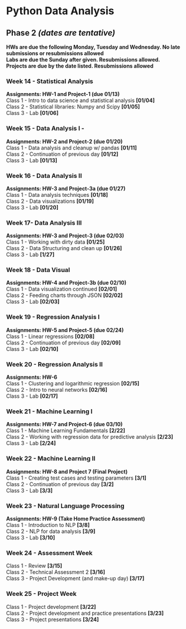 # Python Data Analysis

## __Phase 2__ _(dates are tentative)_

__HWs are due the following Monday, Tuesday and Wednesday. No late submissions or resubmissions allowed__  
__Labs are due the Sunday after given. Resubmissions allowed.__  
__Projects are due by the date listed. Resubmissions allowed__  

### Week 14 - Statistical Analysis
__Assignments: HW-1 and Project-1 (due 01/13)__  
Class 1 - Intro to data science and statistical analysis __[01/04]__  
Class 2 - Statistical libraries: Numpy and Scipy __[01/05]__  
Class 3 - Lab __[01/06]__  

### Week 15 - Data Analysis I - 
__Assignments: HW-2 and Project-2 (due 01/20)__   
Class 1 - Data analysis and cleanup w/ pandas __[01/11]__  
Class 2 - Continuation of previous day __[01/12]__  
Class 3 - Lab __[01/13]__  

### Week 16 - Data Analysis II
__Assignments: HW-3 and Project-3a (due 01/27)__  
Class 1 - Data analysis techniques __[01/18]__  
Class 2 - Data visualizations __[01/19]__   
Class 3 - Lab __[01/20]__   

### Week 17- Data Analysis III
__Assignments: HW-3 and Project-3 (due 02/03)__  
Class 1 - Working with dirty data __[01/25]__   
Class 2 - Data Structuring and clean up __[01/26]__   
Class 3 - Lab __[1/27]__  

### Week 18 - Data Visual
__Assignments: HW-4 and Project-3b (due 02/10)__  
Class 1 - Data visualization continued __[02/01]__  
Class 2 - Feeding charts through JSON  __[02/02]__   
Class 3 - Lab __[02/03]__ 

### Week 19 - Regression Analysis I   
__Assignments: HW-5 and Project-5 (due 02/24)__  
Class 1 - Linear regressions __[02/08]__  
Class 2 - Continuation of previous day __[02/09]__   
Class 3 - Lab __[02/10]__  

### Week 20 - Regression Analysis II  
__Assignments: HW-6__  
Class 1 - Clustering and logarithmic regression  __[02/15]__  
Class 2 - Intro to neural networks __[02/16]__  
Class 3 - Lab __[02/17]__  

### Week 21 - Machine Learning I  
__Assignments: HW-7 and Project-6 (due 03/10)__  
Class 1 - Machine Learning Fundamentals __[2/22]__   
Class 2 - Working with regression data for predictive analysis __[2/23]__  
Class 3 - Lab __[2/24]__  

### Week 22 - Machine Learning II 
__Assignments: HW-8 and Project 7 (Final Project)__  
Class 1 - Creating test cases and testing parameters __[3/1]__    
Class 2 - Continuation of previous day __[3/2]__    
Class 3 - Lab __[3/3]__    

### Week 23 - Natural Language Processing 
__Assignments: HW-9 (Take Home Practice Assessment)__  
Class 1 - Introduction to NLP __[3/8]__   
Class 2 - NLP for data analysis __[3/9]__  
Class 3 - Lab __[3/10]__  

### Week 24 - Assessment Week  
Class 1 - Review __[3/15]__  
Class 2 - Technical Assessment 2 __[3/16]__  
Class 3 - Project Development (and make-up day) __[3/17]__  

### Week 25 - Project Week  
Class 1 - Project development __[3/22]__  
Class 2 - Project development and practice presentations __[3/23]__    
Class 3 - Project presentations __[3/24]__    
